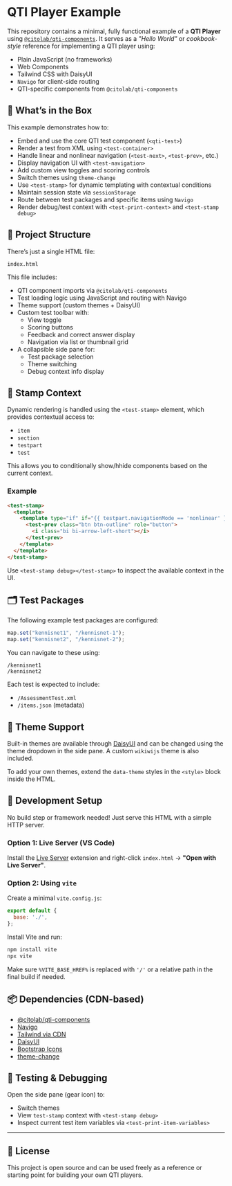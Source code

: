 # QTI Player Example

This repository contains a minimal, fully functional example of a **QTI Player** using [`@citolab/qti-components`](https://github.com/Citolab/qti-components). It serves as a _"Hello World"_ or _cookbook-style_ reference for implementing a QTI player using:

- Plain JavaScript (no frameworks)
- Web Components
- Tailwind CSS with DaisyUI
- `Navigo` for client-side routing
- QTI-specific components from `@citolab/qti-components`

## 🧩 What’s in the Box

This example demonstrates how to:

- Embed and use the core QTI test component (`<qti-test>`)
- Render a test from XML using `<test-container>`
- Handle linear and nonlinear navigation (`<test-next>`, `<test-prev>`, etc.)
- Display navigation UI with `<test-navigation>`
- Add custom view toggles and scoring controls
- Switch themes using `theme-change`
- Use `<test-stamp>` for dynamic templating with contextual conditions
- Maintain session state via `sessionStorage`
- Route between test packages and specific items using `Navigo`
- Render debug/test context with `<test-print-context>` and `<test-stamp debug>`

## 📂 Project Structure

There’s just a single HTML file:

```
index.html
```

This file includes:

- QTI component imports via `@citolab/qti-components`
- Test loading logic using JavaScript and routing with Navigo
- Theme support (custom themes + DaisyUI)
- Custom test toolbar with:
  - View toggle
  - Scoring buttons
  - Feedback and correct answer display
  - Navigation via list or thumbnail grid
- A collapsible side pane for:
  - Test package selection
  - Theme switching
  - Debug context info display

## 🧠 Stamp Context

Dynamic rendering is handled using the `<test-stamp>` element, which provides contextual access to:

- `item`
- `section`
- `testpart`
- `test`

This allows you to conditionally show/hhide components based on the current context.

### Example

```html
<test-stamp>
  <template>
    <template type="if" if="{{ testpart.navigationMode == 'nonlinear' }}">
      <test-prev class="btn btn-outline" role="button">
        <i class="bi bi-arrow-left-short"></i>
      </test-prev>
    </template>
  </template>
</test-stamp>
```

Use `<test-stamp debug></test-stamp>` to inspect the available context in the UI.

## 🗂️ Test Packages

The following example test packages are configured:

```js
map.set("kennisnet1", "/kennisnet-1");
map.set("kennisnet2", "/kennisnet-2");
```

You can navigate to these using:

```
/kennisnet1
/kennisnet2
```

Each test is expected to include:

- `/AssessmentTest.xml`
- `/items.json` (metadata)

## 🌈 Theme Support

Built-in themes are available through [DaisyUI](https://daisyui.com/) and can be changed using the theme dropdown in the side pane. A custom `wikiwijs` theme is also included.

To add your own themes, extend the `data-theme` styles in the `<style>` block inside the HTML.

## 🔧 Development Setup

No build step or framework needed! Just serve this HTML with a simple HTTP server.

### Option 1: Live Server (VS Code)

Install the [Live Server](https://marketplace.visualstudio.com/items?itemName=ritwickdey.LiveServer) extension and right-click `index.html` → **"Open with Live Server"**.

### Option 2: Using `vite`

Create a minimal `vite.config.js`:

```js
export default {
  base: './',
};
```

Install Vite and run:

```bash
npm install vite
npx vite
```

Make sure `%VITE_BASE_HREF%` is replaced with `'/'` or a relative path in the final build if needed.

## 📦 Dependencies (CDN-based)

- [@citolab/qti-components](https://github.com/Citolab/qti-components)
- [Navigo](https://github.com/krasimir/navigo)
- [Tailwind via CDN](https://tailwindcss.com/docs/installation/play-cdn)
- [DaisyUI](https://daisyui.com/)
- [Bootstrap Icons](https://icons.getbootstrap.com/)
- [theme-change](https://github.com/saadeghi/theme-change)

## 🧪 Testing & Debugging

Open the side pane (gear icon) to:

- Switch themes
- View `test-stamp` context with `<test-stamp debug>`
- Inspect current test item variables via `<test-print-item-variables>`

---

## 📎 License

This project is open source and can be used freely as a reference or starting point for building your own QTI players.
